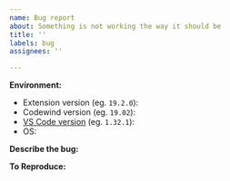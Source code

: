 ```yaml
---
name: Bug report
about: Something is not working the way it should be
title: ''
labels: bug
assignees: ''

---
```


<!---
Please be sure your extension and Codewind versions are up-to-date, and you have already consulted our [troubleshooting page](https://microclimate-dev2ops.github.io/mdt-vsc-troubleshooting).
--->

**Environment:**
- Extension version (eg. `19.2.0`):
- Codewind version (eg. `19.02`):
- [VS Code version](https://code.visualstudio.com/docs/supporting/faq#_how-do-i-find-the-vs-code-version) (eg. `1.32.1`):
 - OS:

**Describe the bug:**
<!-- Screenshots are recommended if applicable. -->

**To Reproduce:**
<!-- Please provide detailed steps. -->

<!---
Please also [upload the extension logs](https://microclimate-dev2ops.github.io/mdt-vsc-troubleshooting#finding-the-extension-logs) - this will help me resolve your issue much faster!
--->

